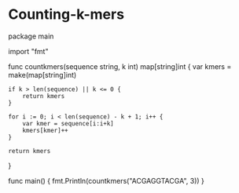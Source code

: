 # Counting-k-mers
package main

import "fmt"

func countkmers(sequence string, k int) map[string]int {
	var kmers = make(map[string]int)

	if k > len(sequence) || k <= 0 {
		return kmers
	}

	for i := 0; i < len(sequence) - k + 1; i++ {
		var kmer = sequence[i:i+k]
		kmers[kmer]++
	}

	return kmers
}

func main() {
	fmt.Println(countkmers("ACGAGGTACGA", 3))
}
